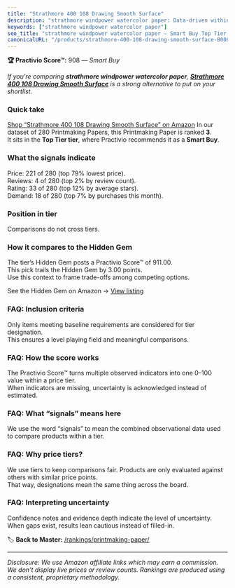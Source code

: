 ```yaml
---
title: "Strathmore 400 108 Drawing Smooth Surface"
description: "strathmore windpower watercolor paper: Data-driven within Top Tier ranking using the Practivio Score™. Positioned by quality, value, demand, findability, momen…"
keywords: ["strathmore windpower watercolor paper"]
seo_title: "strathmore windpower watercolor paper — Smart Buy Top Tier (2025)"
canonicalURL: "/products/strathmore-400-108-drawing-smooth-surface-B008UGCJ8M/"
---
```


**🏆 Practivio Score™:** 908 — _Smart Buy_


*If you're comparing **strathmore windpower watercolor paper**, **[Strathmore 400 108 Drawing Smooth Surface](https://www.amazon.com/dp/B008UGCJ8M?tag=practivio-20)** is a strong alternative to put on your shortlist.*
### Quick take
[Shop “Strathmore 400 108 Drawing Smooth Surface” on Amazon](https://www.amazon.com/dp/B008UGCJ8M?tag=practivio-20)
In our dataset of 280 Printmaking Papers, this Printmaking Paper is ranked **3**.  
It sits in the **Top Tier tier**, where Practivio recommends it as a **Smart Buy**.

### What the signals indicate
Price: 221 of 280 (top 79% lowest price).  
Reviews: 4 of 280 (top 2% by review count).  
Rating: 33 of 280 (top 12% by average stars).  
Demand: 18 of 280 (top 7% by purchases this month).

### Position in tier
Comparisons do not cross tiers.

### How it compares to the Hidden Gem
The tier’s Hidden Gem posts a Practivio Score™ of 911.00.  
This pick trails the Hidden Gem by 3.00 points.  
Use this context to frame trade-offs among competing options.  

See the Hidden Gem on Amazon → [View listing](https://www.amazon.com/dp/B01GOO7HL0?tag=practivio-20)

### FAQ: Inclusion criteria
Only items meeting baseline requirements are considered for tier designation.  
This ensures a level playing field and meaningful comparisons.

### FAQ: How the score works
The Practivio Score™ turns multiple observed indicators into one 0–100 value within a price tier.  
When indicators are missing, uncertainty is acknowledged instead of estimated.

### FAQ: What “signals” means here
We use the word “signals” to mean the combined observational data used to compare products within a tier.

### FAQ: Why price tiers?
We use tiers to keep comparisons fair. Products are only evaluated against others with similar price points.  
That way, designations mean the same thing across the board.

### FAQ: Interpreting uncertainty
Confidence notes and evidence depth indicate the level of uncertainty.  
When gaps exist, results lean cautious instead of filled-in.


🏷️ **Back to Master:** [/rankings/printmaking-paper/](/rankings/printmaking-paper/)

---
_Disclosure: We use Amazon affiliate links which may earn a commission. We don’t display live prices or review counts. Rankings are produced using a consistent, proprietary methodology._
